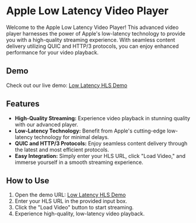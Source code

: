 # Apple Low Latency Video Player

Welcome to the Apple Low Latency Video Player! This advanced video player harnesses the power of Apple's low-latency technology to provide you with a high-quality streaming experience. With seamless content delivery utilizing QUIC and HTTP/3 protocols, you can enjoy enhanced performance for your video playback.

## Demo

Check out our live demo: [Low Latency HLS Demo](https://low-latency-hls.sariska.io/)

## Features

- **High-Quality Streaming:** Experience video playback in stunning quality with our advanced player.
- **Low-Latency Technology:** Benefit from Apple's cutting-edge low-latency technology for minimal delays.
- **QUIC and HTTP/3 Protocols:** Enjoy seamless content delivery through the latest and most efficient protocols.
- **Easy Integration:** Simply enter your HLS URL, click "Load Video," and immerse yourself in a smooth streaming experience.

## How to Use

1. Open the demo URL: [Low Latency HLS Demo](https://low-latency-hls.sariska.io/)
2. Enter your HLS URL in the provided input box.
3. Click the "Load Video" button to start streaming.
4. Experience high-quality, low-latency video playback.
